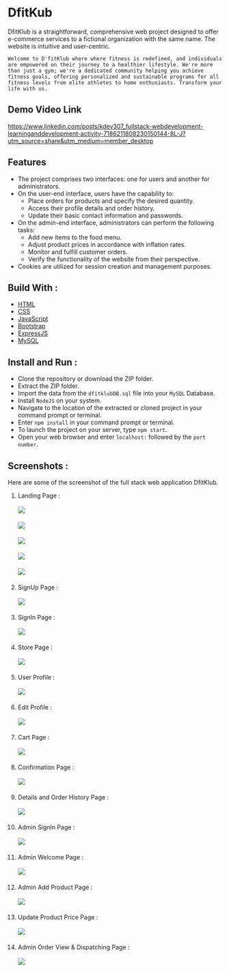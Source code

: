 # DfitKub

DfitKlub is a straightforward, comprehensive web project designed to offer e-commerce services to a fictional organization with the same name. The website is intuitive and user-centric.

    Welcome to D'fitKlub where where fitness is redefined, and individuals are empowered on their journey to a healthier lifestyle. We're more than just a gym; we're a dedicated community helping you achieve fitness goals, offering personalized and sustainable programs for all fitness levels from elite athletes to home enthusiasts. Transform your life with us.

## Demo Video Link
https://www.linkedin.com/posts/kdev307_fullstack-webdevelopment-learninganddevelopment-activity-7186211808230150144-8L-J?utm_source=share&utm_medium=member_desktop

## Features

-   The project comprises two interfaces: one for users and another for administrators.
-   On the user-end interface, users have the capability to:
    -   Place orders for products and specify the desired quantity.
    -   Access their profile details and order history.
    -   Update their basic contact information and passwords.
-   On the admin-end interface, administrators can perform the following tasks:
    -   Add new items to the food menu.
    -   Adjust product prices in accordance with inflation rates.
    -   Monitor and fulfill customer orders.
    -   Verify the functionality of the website from their perspective.
-   Cookies are utilized for session creation and management purposes.

## Build With :

<ul>
    <li><a href="https://www.w3schools.com/html/" target="_blank">HTML</a></li>
    <li><a href="https://www.w3schools.com/css/" target="_blank">CSS</a></li>
    <li><a href="https://www.w3schools.com/js/" target="_blank">JavaScript</a></li>
    <li><a href="https://www.w3schools.com/bootstrap5/index.php" target="_blank">Bootstrap</a></li>
    <li><a href="https://expressjs.com/" target="_blank">ExpressJS</a></li>
    <li><a href="https://www.w3schools.com/mysql/default.asp" target="_blank">MySQL</a></li>
</ul>

## Install and Run :

-   Clone the repository or download the ZIP folder.
-   Extract the ZIP folder.
-   Import the data from the `dfitklubDB.sql` file into your `MySQL` Database.
-   Install `NodeJS` on your system.
-   Navigate to the location of the extracted or cloned project in your command prompt or terminal.
-   Enter `npm install` in your command prompt or terminal.
-   To launch the project on your server, type `npm start`.
-   Open your web browser and enter `localhost:` followed by the `port number`.

## Screenshots :

Here are some of the screenshot of the full stack web application DfitKlub.

1. Landing Page :<br><br>
   <img src="screenshots/hero-section.png"><br><br>
   <img src="screenshots/about-us.png"><br><br>
   <img src="screenshots/programs.png"><br><br>
   <img src="screenshots/passes.png"><br><br>
   <img src="screenshots/gallery.png"><br><br>
2. SignUp Page :<br><br> <img src="screenshots/sign-up.png"><br><br>
3. SignIn Page :<br><br> <img src="screenshots/sign-in.png"><br><br>
4. Store Page : <br><br> <img src="screenshots/fitstore.png"><br><br>
5. User Profile : <br><br> <img src="screenshots/my-profile.png"><br><br>
6. Edit Profile :<br><br> <img src="screenshots/edit-profile.png"><br><br>
7. Cart Page : <br><br> <img src="screenshots/my-cart.png"><br><br>
8. Confirmation Page :<br><br> <img src="screenshots/order-confirmed.png"><br><br>
9. Details and Order History Page :<br><br> <img src="screenshots/my-order-history.png"><br><br>
10. Admin SignIn Page : <br><br> <img src="screenshots/admin-sign-in.png"><br><br>
11. Admin Welcome Page :<br><br> <img src="screenshots/admin-home.png"><br><br>
12. Admin Add Product Page :<br><br> <img src="screenshots/admin-add-product.png"><br><br>
13. Update Product Price Page :<br><br> <img src="screenshots/admin-update-price.png"><br><br>
14. Admin Order View & Dispatching Page :<br><br> <img src="screenshots/admin-dispatch-orders.png"><br><br>
